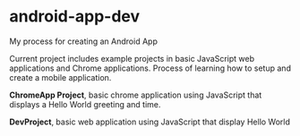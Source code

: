 android-app-dev
===============
My process for creating an Android App

Current project includes example projects in basic JavaScript web applications and Chrome applications.  Process of learning how to setup and create a mobile application.

**ChromeApp Project**, basic chrome application using JavaScript that displays a Hello World greeting and time.

**DevProject**, basic web application using JavaScript that display Hello World